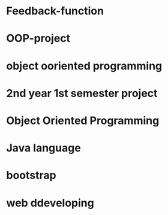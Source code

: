 # Feedback-function
# OOP-project
# object ooriented programming 
# 2nd year 1st semester project
# Object Oriented Programming
# Java language
# bootstrap
# web ddeveloping 
